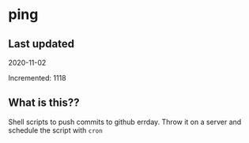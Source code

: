 # ping

## Last updated
2020-11-02

Incremented: 1118

## What is this??
Shell scripts to push commits to github errday. Throw it on a server and schedule the script with `cron`
